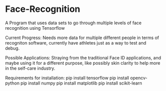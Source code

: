 # Face-Recognition
A Program that uses data sets to go through multiple levels of face recognition using Tensorflow

Current Progress: Needs more data for multiple different people in terms of recogniton software, currently have athletes just as a way to test and debug.

Possible Applications: Straying from the traditional Face ID applications, and maybe using it for a different purpose, like possibly skin clarity to help more in the self-care industry.

Requirements for installation:
pip install tensorflow
pip install opencv-python
pip install numpy
pip install matplotlib
pip install scikit-learn

